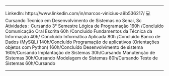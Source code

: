 <hr>
Linkedln: https://www.linkedin.com/in/marcos-vinicius-a9b536217/
💻 Cursando Tecnico em Desenvolvimento de Sistemas no Senai, Sc
Atividades : Cursando 3° Semestre
Lógica de Programação 160h /Concluído
Comunicação Oral Escrita 60h /Concluído
Fundamentos da Técnica da Informação 40h/ Concluído
Informática Aplicada 80h /Concluído
Banco de Dados (MySQL) 140h/Concluído
Programação de aplicativos (Orientações objetos com Python) 160h/Concluído
Desenvolvimento de sistema 160h/Cursando
Implantação de Sistemas 30h/Cursando
Manutenção de Sistemas 30h/Cursando
Modelagem de Sistemas 80h/Cursando
Teste de Sistemas 60h/Cursando
<hr>
